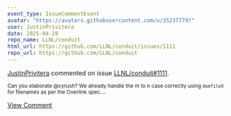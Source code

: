 ```yaml
---
event_type: IssueCommentEvent
avatar: "https://avatars.githubusercontent.com/u/35237779?"
user: JustinPrivitera
date: 2025-04-28
repo_name: LLNL/conduit
html_url: https://github.com/LLNL/conduit/issues/1111
repo_url: https://github.com/LLNL/conduit
---
```


<a href='https://github.com/JustinPrivitera' target='_blank'>JustinPrivitera</a> commented on issue <a href='https://github.com/LLNL/conduit/issues/1111' target='_blank'>LLNL/conduit#1111</a>.

<small>Can you elaborate @cyrush? We already handle the m to n case correctly using `domfileX` for filenames as per the Overlink spec....</small>

<a href='https://github.com/LLNL/conduit/issues/1111' target='_blank'>View Comment</a>